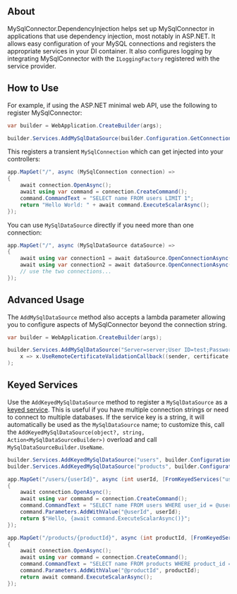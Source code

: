 ## About

MySqlConnector.DependencyInjection helps set up MySqlConnector in applications that use dependency injection, most notably in ASP.NET.
It allows easy configuration of your MySQL connections and registers the appropriate services in your DI container.
It also configures logging by integrating MySqlConnector with the `ILoggingFactory` registered with the service provider.

## How to Use

For example, if using the ASP.NET minimal web API, use the following to register MySqlConnector:

```csharp
var builder = WebApplication.CreateBuilder(args);

builder.Services.AddMySqlDataSource(builder.Configuration.GetConnectionString("Default"));
```

This registers a transient `MySqlConnection` which can get injected into your controllers:

```csharp
app.MapGet("/", async (MySqlConnection connection) =>
{
    await connection.OpenAsync();
    await using var command = connection.CreateCommand();
    command.CommandText = "SELECT name FROM users LIMIT 1";
    return "Hello World: " + await command.ExecuteScalarAsync();
});
```

You can use `MySqlDataSource` directly if you need more than one connection:

```csharp
app.MapGet("/", async (MySqlDataSource dataSource) =>
{
    await using var connection1 = await dataSource.OpenConnectionAsync();
    await using var connection2 = await dataSource.OpenConnectionAsync();
    // use the two connections...
});
```

## Advanced Usage

The `AddMySqlDataSource` method also accepts a lambda parameter allowing you to configure aspects of MySqlConnector beyond the connection string.

```csharp
var builder = WebApplication.CreateBuilder(args);

builder.Services.AddMySqlDataSource("Server=server;User ID=test;Password=test;Database=test",
	x => x.UseRemoteCertificateValidationCallback((sender, certificate, chain, sslPolicyErrors) => { /* custom logic */ })
);
```

## Keyed Services

Use the `AddKeyedMySqlDataSource` method to register a `MySqlDataSource` as a [keyed service](https://learn.microsoft.com/en-us/dotnet/core/whats-new/dotnet-8#keyed-di-services).
This is useful if you have multiple connection strings or need to connect to multiple databases.
If the service key is a string, it will automatically be used as the `MySqlDataSource` name;
to customize this, call the `AddKeyedMySqlDataSource(object?, string, Action<MySqlDataSourceBuilder>)` overload and call `MySqlDataSourceBuilder.UseName`.

```csharp
builder.Services.AddKeyedMySqlDataSource("users", builder.Configuration.GetConnectionString("Users"));
builder.Services.AddKeyedMySqlDataSource("products", builder.Configuration.GetConnectionString("Products"));

app.MapGet("/users/{userId}", async (int userId, [FromKeyedServices("users")] MySqlConnection connection) =>
{
    await connection.OpenAsync();
    await using var command = connection.CreateCommand();
    command.CommandText = "SELECT name FROM users WHERE user_id = @userId LIMIT 1";
    command.Parameters.AddWithValue("@userId", userId);
    return $"Hello, {await command.ExecuteScalarAsync()}";
});

app.MapGet("/products/{productId}", async (int productId, [FromKeyedServices("products")] MySqlConnection connection) =>
{
    await connection.OpenAsync();
    await using var command = connection.CreateCommand();
    command.CommandText = "SELECT name FROM products WHERE product_id = @productId LIMIT 1";
    command.Parameters.AddWithValue("@productId", productId);
    return await command.ExecuteScalarAsync();
});
```
